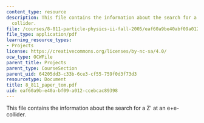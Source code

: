 ```yaml
---
content_type: resource
description: This file contains the information about the search for a Z' at an e+e-
  collider.
file: /courses/8-811-particle-physics-ii-fall-2005/eaf60a9be40abf09a012ccebcac89398_8_811_paper_tom.pdf
file_type: application/pdf
learning_resource_types:
- Projects
license: https://creativecommons.org/licenses/by-nc-sa/4.0/
ocw_type: OCWFile
parent_title: Projects
parent_type: CourseSection
parent_uid: 64205dd3-c33b-6ce3-cf55-759f0d3f73d3
resourcetype: Document
title: 8_811_paper_tom.pdf
uid: eaf60a9b-e40a-bf09-a012-ccebcac89398
---
```

This file contains the information about the search for a Z' at an e+e- collider.